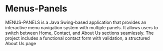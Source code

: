 # Menus-Panels
MENUS-PANELS is a Java Swing-based application that provides an interactive menu navigation system with multiple panels. It allows users to switch between Home, Contact, and About Us sections seamlessly. The project includes a functional contact form with validation, a structured About Us page
